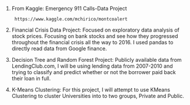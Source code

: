 1) From Kaggle: Emergency 911 Calls-Data Project

        https://www.kaggle.com/mchirico/montcoalert

2) Financial Crisis Data Project:
        Focused on exploratory data analysis of stock prices. Focusing on bank stocks and see how they progressed throughout the financial         crisis all the way to 2016. I used pandas to directly read data from Google finance.
    
3) Decision Tree and Random Forest Project:
        Publicly available data from LendingClub.com, I will be using lending data from 2007-2010 and trying to classify and predict               whether or not the borrower paid back their loan in full.
        
4) K-Means Clustering:
        For this project, I will attempt to use KMeans Clustering to cluster Universities into to two groups, Private and Public.
    
